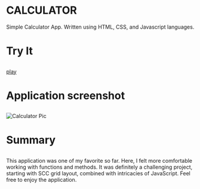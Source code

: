 # CALCULATOR
Simple Calculator App. Written using HTML, CSS, and Javascript languages.

# Try It <h2>
[play](https://jumba23.github.io/CALCULATOR/)

# Application screenshot <h2>
![Calculator Pic](https://user-images.githubusercontent.com/80366503/115974609-c7804a00-a512-11eb-9717-9c2f3f6843a9.PNG)

# Summary <h2>
This application was one of my favorite so far. Here, I felt more comfortable working with functions and methods. It was definitely a challenging project, starting with SCC grid layout, combined with intricacies of JavaScript. Feel free to enjoy the application.
